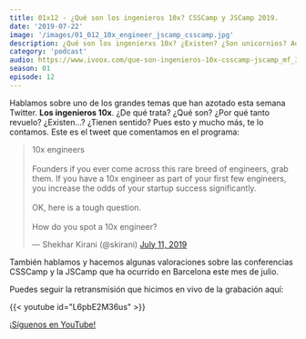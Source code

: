 ```yaml
---
title: 01x12 - ¿Qué son los ingenieros 10x? CSSCamp y JSCamp 2019.
date: '2019-07-22'
image: '/images/01_012_10x_engineer_jscamp_csscamp.jpg'
description: ¿Qué son los ingenierxs 10x? ¿Existen? ¿Son unicornios? Además, también comentamos la JSCamp y la CSSCamp, y damos nuestras impresiones de esta conferencia de Barcelona.
category: 'podcast'
audio: https://www.ivoox.com/que-son-ingenieros-10x-csscamp-jscamp_mf_38763548_feed_1.mp3
season: 01
episode: 12
---
```


Hablamos sobre uno de los grandes temas que han azotado esta semana Twitter. **Los ingenieros 10x**. ¿De qué trata? ¿Qué son? ¿Por qué tanto revuelo? ¿Existen...? ¿Tienen sentido? Pues esto y mucho más, te lo contamos. Este es el tweet que comentamos en el programa:

<blockquote class="twitter-tweet"><p lang="en" dir="ltr">10x engineers<br><br>Founders if you ever come across this rare breed of engineers, grab them. If you have a 10x engineer as part of your first few engineers, you increase the odds of your startup success significantly.<br><br>OK, here is a tough question.<br><br>How do you spot a 10x engineer?</p>&mdash; Shekhar Kirani (@skirani) <a href="https://twitter.com/skirani/status/1149302828420067328?ref_src=twsrc%5Etfw">July 11, 2019</a></blockquote> <script async src="https://platform.twitter.com/widgets.js" charset="utf-8"></script>

También hablamos y hacemos algunas valoraciones sobre las conferencias CSSCamp y la JSCamp que ha ocurrido en Barcelona este mes de julio.

Puedes seguir la retransmisión que hicimos en vivo de la grabación aquí:

{{< youtube id="L6pbE2M36us" >}}

[¡Síguenos en YouTube!](https://www.youtube.com/c/midudev?sub_confirmation=1)